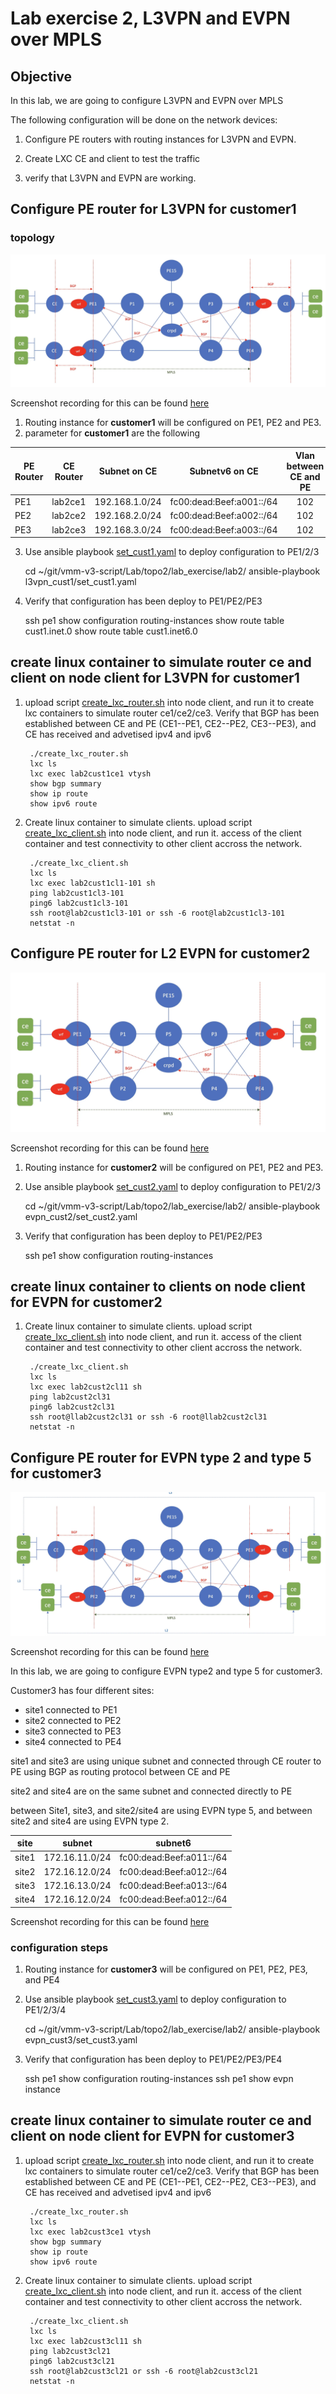 # Lab exercise 2, L3VPN and EVPN over MPLS
## Objective

In this lab, we are going to configure L3VPN and EVPN over MPLS 

The following configuration will be done on the network devices: 
1. Configure PE routers with routing instances for L3VPN and EVPN.

2. Create LXC CE and client to test the traffic

3. verify that L3VPN and EVPN are working.


## Configure PE router for L3VPN for customer1

### topology 
![topology_l3vpn_cust1.webP](topology_l3vpn_cust1.webp)

Screenshot recording for this can be found [here](https://asciinema.org/a/740484)

1. Routing instance for **customer1** will be configured on PE1, PE2 and PE3.
2. parameter for **customer1** are the following

| PE Router | CE Router | Subnet on CE | Subnetv6 on CE | Vlan between CE and PE| ASN on CE|
|-|-|-|-|:-:|-|
|PE1|lab2ce1| 192.168.1.0/24| fc00:dead:Beef:a001::/64| 102|4200002001|
|PE2|lab2ce2| 192.168.2.0/24| fc00:dead:Beef:a002::/64| 102|4200002002|
|PE3|lab2ce3| 192.168.3.0/24| fc00:dead:Beef:a003::/64| 102|4200002003|

3. Use ansible playbook [set_cust1.yaml](l3vpn_cust1/set_cust1.yaml) to deploy configuration to PE1/2/3

    cd ~/git/vmm-v3-script/Lab/topo2/lab_exercise/lab2/
    ansible-playbook l3vpn_cust1/set_cust1.yaml

4. Verify that configuration has been deploy to PE1/PE2/PE3

    ssh pe1
    show configuration routing-instances
    show route table cust1.inet.0 
    show route table cust1.inet6.0

## create linux container to simulate router ce and client on node client for L3VPN for customer1

1. upload script [create_lxc_router.sh](l3vpn_cust1/create_lxc_router.sh) into node client, and run it to create lxc containers to simulate router ce1/ce2/ce3. Verify that BGP has been established between CE and PE (CE1--PE1, CE2--PE2, CE3--PE3), and CE has received and advetised ipv4 and ipv6


        ./create_lxc_router.sh
        lxc ls
        lxc exec lab2cust1ce1 vtysh
        show bgp summary
        show ip route
        show ipv6 route

2. Create linux container to simulate clients. upload script [create_lxc_client.sh](l3vpn_cust1/create_lxc_client.sh) into node client, and run it. access of the client container and test connectivity to other client accross the network.

        ./create_lxc_client.sh
        lxc ls
        lxc exec lab2cust1cl1-101 sh
        ping lab2cust1cl3-101 
        ping6 lab2cust1cl3-101
        ssh root@lab2cust1cl3-101 or ssh -6 root@lab2cust1cl3-101
        netstat -n



## Configure PE router for L2 EVPN for customer2

![topology_evpn_cust2.webp](topology_evpn_cust2.webp)

Screenshot recording for this can be found [here](https://asciinema.org/a/740498)

1. Routing instance for **customer2** will be configured on PE1, PE2 and PE3.

2. Use ansible playbook [set_cust2.yaml](evpn_cust2/set_cust2.yaml) to deploy configuration to PE1/2/3

    cd ~/git/vmm-v3-script/Lab/topo2/lab_exercise/lab2/
    ansible-playbook evpn_cust2/set_cust2.yaml

3. Verify that configuration has been deploy to PE1/PE2/PE3

    ssh pe1
    show configuration routing-instances

## create linux container to clients on node client for EVPN for customer2

1. Create linux container to simulate clients. upload script [create_lxc_client.sh](evpn_cust2/create_lxc_client.sh) into node client, and run it. access of the client container and test connectivity to other client accross the network.

        ./create_lxc_client.sh
        lxc ls
        lxc exec lab2cust2cl11 sh
        ping lab2cust2cl31 
        ping6 lab2cust2cl31
        ssh root@llab2cust2cl31 or ssh -6 root@llab2cust2cl31
        netstat -n


## Configure PE router for EVPN type 2 and type 5 for customer3

![topology_evpn_cust2.webp](topology_evpn_cust3.webp)

Screenshot recording for this can be found [here](https://asciinema.org/a/740660)

In this lab, we are going to configure EVPN type2 and type 5 for customer3.

Customer3 has four different sites:
- site1 connected to PE1
- site2 connected to PE2
- site3 connected to PE3
- site4 connected to PE4

site1 and site3 are using unique subnet and connected through CE router to PE using BGP as routing protocol between CE and PE

site2 and site4 are on the same subnet and connected directly to PE

between Site1, site3, and site2/site4 are using EVPN type 5, and between site2 and site4 are using EVPN type 2.

| site | subnet | subnet6|
|-|-|-|
|site1 | 172.16.11.0/24|fc00:dead:Beef:a011::/64|
|site2 | 172.16.12.0/24|fc00:dead:Beef:a012::/64|
|site3 | 172.16.13.0/24|fc00:dead:Beef:a013::/64|
|site4 | 172.16.12.0/24|fc00:dead:Beef:a012::/64|

Screenshot recording for this can be found [here]()

### configuration steps

1. Routing instance for **customer3** will be configured on PE1, PE2, PE3, and PE4

2. Use ansible playbook [set_cust3.yaml](evpn_cust3/set_cust3.yaml) to deploy configuration to PE1/2/3/4

    cd ~/git/vmm-v3-script/Lab/topo2/lab_exercise/lab2/
    ansible-playbook evpn_cust3/set_cust3.yaml

3. Verify that configuration has been deploy to PE1/PE2/PE3/PE4

    ssh pe1
    show configuration routing-instances
    ssh pe1
    show evpn instance

## create linux container to simulate router ce and client on node client for EVPN for customer3

1. upload script [create_lxc_router.sh](l3vpn_cust1/create_lxc_router.sh) into node client, and run it to create lxc containers to simulate router ce1/ce2/ce3. Verify that BGP has been established between CE and PE (CE1--PE1, CE2--PE2, CE3--PE3), and CE has received and advetised ipv4 and ipv6


        ./create_lxc_router.sh
        lxc ls
        lxc exec lab2cust3ce1 vtysh
        show bgp summary
        show ip route
        show ipv6 route

2. Create linux container to simulate clients. upload script [create_lxc_client.sh](l3vpn_cust1/create_lxc_client.sh) into node client, and run it. access of the client container and test connectivity to other client accross the network.

        ./create_lxc_client.sh
        lxc ls
        lxc exec lab2cust3cl11 sh
        ping lab2cust3cl21
        ping6 lab2cust3cl21
        ssh root@lab2cust3cl21 or ssh -6 root@lab2cust3cl21
        netstat -n
